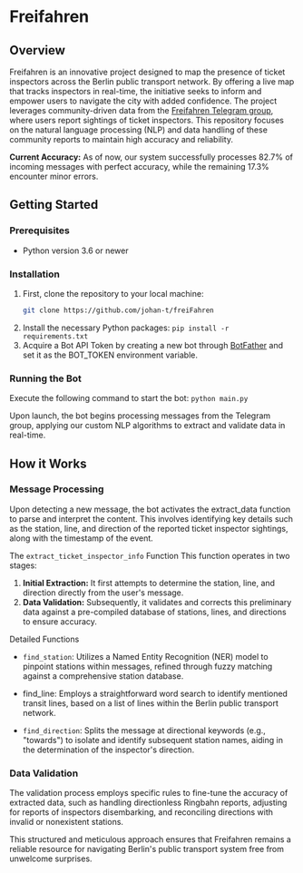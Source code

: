# Freifahren

## Overview

Freifahren is an innovative project designed to map the presence of ticket inspectors across the Berlin public transport network. By offering a live map that tracks inspectors in real-time, the initiative seeks to inform and empower users to navigate the city with added confidence. The project leverages community-driven data from the [Freifahren Telegram group](https://t.me/freifahren_BE), where users report sightings of ticket inspectors. This repository focuses on the natural language processing (NLP) and data handling of these community reports to maintain high accuracy and reliability.

**Current Accuracy:** As of now, our system successfully processes 82.7% of incoming messages with perfect accuracy, while the remaining 17.3% encounter minor errors.

## Getting Started

### Prerequisites

- Python version 3.6 or newer

### Installation

1. First, clone the repository to your local machine:
   ```bash
   git clone https://github.com/johan-t/freiFahren
2. Install the necessary Python packages:
    `pip install -r requirements.txt`
3. Acquire a Bot API Token by creating a new bot through [BotFather](https://t.me/botFather) and set it as the BOT_TOKEN environment variable.

### Running the Bot
Execute the following command to start the bot:
`python main.py`

Upon launch, the bot begins processing messages from the Telegram group, applying our custom NLP algorithms to extract and validate data in real-time.

## How it Works

### Message Processing

Upon detecting a new message, the bot activates the extract_data function to parse and interpret the content. This involves identifying key details such as the station, line, and direction of the reported ticket inspector sightings, along with the timestamp of the event.

The `extract_ticket_inspector_info` Function
This function operates in two stages:
1. **Initial Extraction:** It first attempts to determine the station, line, and direction directly from the user's message.
2. **Data Validation:** Subsequently, it validates and corrects this preliminary data against a pre-compiled database of stations, lines, and directions to ensure accuracy.

Detailed Functions
- `find_station`: Utilizes a Named Entity Recognition (NER) model to pinpoint stations within messages, refined through fuzzy matching against a comprehensive station database.

- find_line: Employs a straightforward word search to identify mentioned transit lines, based on a list of lines within the Berlin public transport network.

- `find_direction`: Splits the message at directional keywords (e.g., "towards") to isolate and identify subsequent station names, aiding in the determination of the inspector's direction.

### Data Validation
The validation process employs specific rules to fine-tune the accuracy of extracted data, such as handling directionless Ringbahn reports, adjusting for reports of inspectors disembarking, and reconciling directions with invalid or nonexistent stations.

This structured and meticulous approach ensures that Freifahren remains a reliable resource for navigating Berlin's public transport system free from unwelcome surprises.